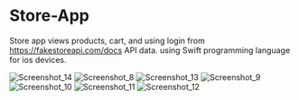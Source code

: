 # Store-App
Store app views products, cart, and using login from https://fakestoreapi.com/docs API data.
using Swift programming language for ios devices.



![Screenshot_14](https://user-images.githubusercontent.com/64696058/147856574-1ce79ab5-684c-4529-8f90-ab5e608895ca.png)
![Screenshot_8](https://user-images.githubusercontent.com/64696058/147856586-1a78cafc-9478-4808-85e8-a19a00602d1c.png)
![Screenshot_13](https://user-images.githubusercontent.com/64696058/147856600-b25f896e-1f1d-464e-a1b8-7a214be7157b.png)
![Screenshot_9](https://user-images.githubusercontent.com/64696058/147856608-8ccff060-3f6b-402c-bf7a-4ec04804437c.png)
![Screenshot_10](https://user-images.githubusercontent.com/64696058/147856614-23909ba4-1c1e-42ef-996e-149bfe7d3cb3.png)
![Screenshot_11](https://user-images.githubusercontent.com/64696058/147856625-0c423bd7-4285-4dac-b731-97f517981a53.png)
![Screenshot_12](https://user-images.githubusercontent.com/64696058/147856629-bf6813a3-ed10-4afc-bb12-f5f35f015015.png)

